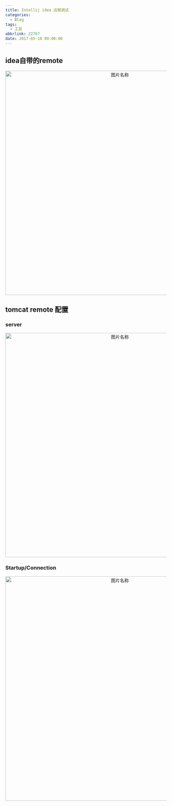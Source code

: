 ```yaml
---
title: Intellij idea 远程调试
categories:
  - Blog
tags:
  - 工具
abbrlink: 22767
date: 2017-05-10 00:00:00
---
```


## idea自带的remote
<div  align="center">    
<img src="http://blog.helkay.me/pic/idea1.png" style="width:700px;" alt="图片名称" align=center />
</div>


## tomcat remote 配置

###  server
<div  align="center">    
<img src="http://blog.helkay.me/pic/idea2.png" style="width:700px;" alt="图片名称" align=center />
</div>

###  Startup/Connection
<div  align="center">    
<img src="http://blog.helkay.me/pic/idea3.png" style="width:700px;" alt="图片名称" align=center />
</div>